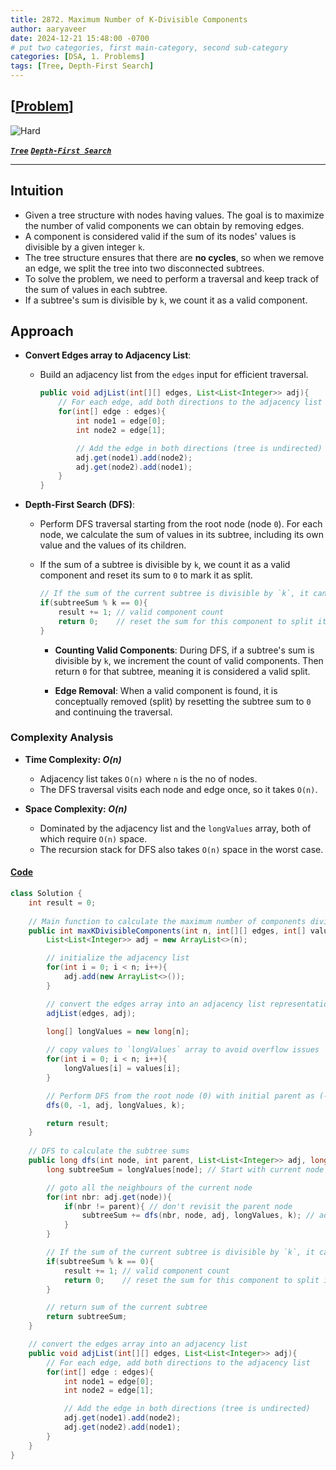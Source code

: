 ```yaml
---
title: 2872. Maximum Number of K-Divisible Components
author: aaryaveer
date: 2024-12-21 15:48:00 -0700
# put two categories, first main-category, second sub-category
categories: [DSA, 1. Problems]
tags: [Tree, Depth-First Search]
---
```


## [[Problem](https://leetcode.com/problems/maximum-number-of-k-divisible-components/description/)]

<!-- ![Easy](https://img.shields.io/badge/Easy-green?style=for-the-badge)  -->
<!-- ![Medium](https://img.shields.io/badge/Medium-yellow?style=for-the-badge)   -->
![Hard](https://img.shields.io/badge/Hard-red?style=for-the-badge)

[**_`Tree`_**](https://akr2803.github.io/tags/tree/) [**_`Depth-First Search`_**](https://akr2803.github.io/tags/depth-first-search/)

---

## Intuition
- Given a tree structure with nodes having values. The goal is to maximize the number of valid components we can obtain by removing edges. 
- A component is considered valid if the sum of its nodes' values is divisible by a given integer `k`. 
- The tree structure ensures that there are **no cycles**, so when we remove an edge, we split the tree into two disconnected subtrees. 
- To solve the problem, we need to perform a traversal and keep track of the sum of values in each subtree. 
- If a subtree's sum is divisible by `k`, we count it as a valid component.

## Approach
- **Convert Edges array to Adjacency List**: 
   - Build an adjacency list from the `edges` input for efficient traversal.

        ```java
        public void adjList(int[][] edges, List<List<Integer>> adj){
            // For each edge, add both directions to the adjacency list
            for(int[] edge : edges){
                int node1 = edge[0];
                int node2 = edge[1];

                // Add the edge in both directions (tree is undirected)
                adj.get(node1).add(node2);
                adj.get(node2).add(node1);
            }
        }
        ```
   
- **Depth-First Search (DFS)**:
   - Perform DFS traversal starting from the root node (node `0`). For each node, we calculate the sum of values in its subtree, including its own value and the values of its children.
   - If the sum of a subtree is divisible by `k`, we count it as a valid component and reset its sum to `0` to mark it as split.
        ```java
        // If the sum of the current subtree is divisible by `k`, it can be a valid component
        if(subtreeSum % k == 0){
            result += 1; // valid component count
            return 0;    // reset the sum for this component to split it
        }
        ```

        - **Counting Valid Components**: During DFS, if a subtree's sum is divisible by `k`, we increment the count of valid components. Then return `0` for that subtree, meaning it is considered a valid split.
        
        - **Edge Removal**: When a valid component is found, it is conceptually removed (split) by resetting the subtree sum to `0` and continuing the traversal.

### Complexity Analysis
- **Time Complexity: _O(n)_**
  - Adjacency list takes `O(n)` where `n` is the no of nodes.
  - The DFS traversal visits each node and edge once, so it takes `O(n)`.

- **Space Complexity: _O(n)_**
  - Dominated by the adjacency list and the `longValues` array, both of which require `O(n)` space.
  - The recursion stack for DFS also takes `O(n)` space in the worst case.

  
#### [Code](https://github.com/AKR-2803/DSA-Declassified/blob/main/POTD-Leetcode/December/code/MaxNoOfKDivComponents.java)
```java
class Solution {
    int result = 0; 
    
    // Main function to calculate the maximum number of components divisible by k
    public int maxKDivisibleComponents(int n, int[][] edges, int[] values, int k) {
        List<List<Integer>> adj = new ArrayList<>(n);

        // initialize the adjacency list
        for(int i = 0; i < n; i++){
            adj.add(new ArrayList<>());
        }

        // convert the edges array into an adjacency list representation
        adjList(edges, adj);
        
        long[] longValues = new long[n];

        // copy values to `longValues` array to avoid overflow issues
        for(int i = 0; i < n; i++){
            longValues[i] = values[i];
        }

        // Perform DFS from the root node (0) with initial parent as (-1)
        dfs(0, -1, adj, longValues, k);

        return result;
    }
    
    // DFS to calculate the subtree sums
    public long dfs(int node, int parent, List<List<Integer>> adj, long[] longValues, int k){
        long subtreeSum = longValues[node]; // Start with current node

        // goto all the neighbours of the current node
        for(int nbr: adj.get(node)){
            if(nbr != parent){ // don't revisit the parent node
                subtreeSum += dfs(nbr, node, adj, longValues, k); // add the sum of the subtree of the neighbour
            }
        }

        // If the sum of the current subtree is divisible by `k`, it can be a valid component
        if(subtreeSum % k == 0){
            result += 1; // valid component count
            return 0;    // reset the sum for this component to split it
        }

        // return sum of the current subtree
        return subtreeSum;
    }    

    // convert the edges array into an adjacency list
    public void adjList(int[][] edges, List<List<Integer>> adj){
        // For each edge, add both directions to the adjacency list
        for(int[] edge : edges){
            int node1 = edge[0];
            int node2 = edge[1];

            // Add the edge in both directions (tree is undirected)
            adj.get(node1).add(node2);
            adj.get(node2).add(node1);
        }
    }
}
```